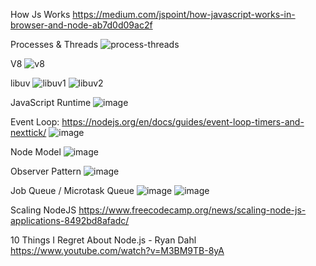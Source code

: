 How Js Works
https://medium.com/jspoint/how-javascript-works-in-browser-and-node-ab7d0d09ac2f


Processes & Threads 
![process-threads](https://user-images.githubusercontent.com/66877/222950275-99c61aba-32b2-420a-96ad-3d570973a877.png)


V8 
![v8](https://user-images.githubusercontent.com/66877/222950678-a1e003c3-713a-400d-a365-11f091dabb08.png)


libuv
![libuv1](https://user-images.githubusercontent.com/66877/222951040-d98e99c5-5e7c-4fa4-a0ba-524d0cc3113c.png)
![libuv2](https://user-images.githubusercontent.com/66877/222951069-3f4d2822-0668-4b34-9734-e7213b799c4d.png)


JavaScript Runtime
![image](https://user-images.githubusercontent.com/66877/223119768-25d6b069-e3fa-4e9a-a934-c802fee03122.png)


Event Loop: https://nodejs.org/en/docs/guides/event-loop-timers-and-nexttick/ 
![image](https://user-images.githubusercontent.com/66877/222959315-fef28ad3-8bdb-44f1-a503-81b9f16faabe.png)


Node Model 
![image](https://user-images.githubusercontent.com/66877/222959695-b7e60f74-e41a-4bce-906d-f200bb423610.png)


Observer Pattern
![image](https://user-images.githubusercontent.com/66877/223073292-aa145f76-1fab-40bf-872b-68b83bb4d9fb.png)


Job Queue / Microtask Queue
![image](https://user-images.githubusercontent.com/66877/223182197-d87a4be6-bd3f-4eca-9c4a-ad4ec695f9f7.png)
![image](https://user-images.githubusercontent.com/66877/223182706-3eb7c957-2f04-46fa-8e25-5478d6198dcb.png)


Scaling NodeJS
https://www.freecodecamp.org/news/scaling-node-js-applications-8492bd8afadc/


10 Things I Regret About Node.js - Ryan Dahl
https://www.youtube.com/watch?v=M3BM9TB-8yA
